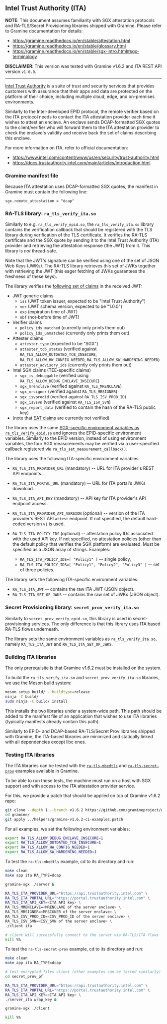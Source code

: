 ## Intel Trust Authority (ITA)

**NOTE**: This document assumes familiarity with SGX attestation protocols and
RA-TLS/Secret Provisioning libraries shipped with Gramine. Please refer to
Gramine documentation for details:
- https://gramine.readthedocs.io/en/stable/attestation.html
- https://gramine.readthedocs.io/en/stable/glossary.html
- https://gramine.readthedocs.io/en/stable/sgx-intro.html#sgx-terminology

**DISCLAIMER**: This version was tested with Gramine v1.6.2 and ITA REST API
version `v1.0.0`.

---

[Intel Trust Authority](https://trustauthority.intel.com/) is a suite of trust
and security services that provides customers with assurance that their apps and
data are protected on the platform of their choice, including multiple cloud,
edge, and on-premises environments.

Similarly to the Intel-developed EPID protocol, the remote verifier based
on the ITA protocol needs to contact the ITA attestation provider each time it
wishes to attest an enclave. An enclave sends DCAP-formatted SGX quotes to the
client/verifier who will forward them to the ITA attestation provider to check
the enclave's validity and receive back the set of claims describing this
enclave.

For more information on ITA, refer to official documentation:
- https://www.intel.com/content/www/us/en/security/trust-authority.html
- https://docs.trustauthority.intel.com/main/articles/introduction.html

### Gramine manifest file

Because ITA attestation uses DCAP-formatted SGX quotes, the manifest in Gramine
must contain the following line:
```
sgx.remote_attestation = "dcap"
```

### RA-TLS library: `ra_tls_verify_ita.so`

Similarly to e.g. `ra_tls_verify_epid.so`, the `ra_tls_verify_ita.so` library
contains the verification callback that should be registered with the TLS
library during verification of the TLS certificate. It verifies the RA-TLS
certificate and the SGX quote by sending it to the Intel Trust Authority (ITA)
provider and retrieving the attestation response (the JWT) from it. This
library is *not* thread-safe.

Note that the JWT's signature can be verified using one of the set of JSON Web
Keys (JWKs). The RA-TLS library retrieves this set of JWKs together with
retrieving the JWT (this eager fetching of JWKs guarantees the freshness of
these keys).

The library verifies the [following set of
claims](https://docs.trustauthority.intel.com/main/articles/concept-attestation-tokens.html)
in the received JWT:
- JWT generic claims
  - `iss` (JWT token issuer, expected to be "Intel Trust Authority")
  - `ver` (JWT schema version, expected to be "1.0.0")
  - `exp` (expiration time of JWT)
  - `nbf` (not-before time of JWT)
- Verifier claims
  - `policy_ids_matched` (currently only prints them out)
  - `policy_ids_unmatched` (currently only prints them out)
- Attester claims
  - `attester_type` (expected to be "SGX")
  - `attester_tcb_status` (verified against
    `RA_TLS_ALLOW_OUTDATED_TCB_INSECURE`, `RA_TLS_ALLOW_HW_CONFIG_NEEDED`,
    `RA_TLS_ALLOW_SW_HARDENING_NEEDED`)
  - `attester_advisory_ids` (currently only prints them out)
- Intel SGX claims (TEE-specific claims)
  - `sgx_is_debuggable` (verified using `RA_TLS_ALLOW_DEBUG_ENCLAVE_INSECURE`)
  - `sgx_mrenclave` (verified against `RA_TLS_MRENCLAVE`)
  - `sgx_mrsigner` (verified against `RA_TLS_MRSIGNER`)
  - `sgx_isvprodid` (verified against `RA_TLS_ISV_PROD_ID`)
  - `sgx_isvsvn` (verified against `RA_TLS_ISV_SVN`)
  - `sgx_report_data` (verified to contain the hash of the RA-TLS public key)
- (note that [EAT
  claims](https://docs.trustauthority.intel.com/main/articles/concept-attestation-tokens.html#eat-claims)
  are currently not verified)

The library uses the same [SGX-specific environment variables as
`ra_tls_verify_epid.so`](https://gramine.readthedocs.io/en/stable/attestation.html#ra-tls-verify-epid-so)
and ignores the EPID-specific environment variables. Similarly to the EPID
version, instead of using environment variables, the four SGX measurements may
be verified via a user-specified callback registered via
`ra_tls_set_measurement_callback()`.

The library uses the following ITA-specific environment variables:

- `RA_TLS_ITA_PROVIDER_URL` (mandatory) -- URL for ITA provider's REST API
  endpoints.
- `RA_TLS_ITA_PORTAL_URL` (mandatory) -- URL for ITA portal's JWKs download.
- `RA_TLS_ITA_API_KEY` (mandatory) -- API key for ITA provider's API endpoint
  access.
- `RA_TLS_ITA_PROVIDER_API_VERSION` (optional) -- version of the ITA provider's
  REST API `attest` endpoint. If not specified, the default hard-coded version
  `v1` is used.
- `RA_TLS_ITA_POLICY_IDS` (optional) -- attestation policy IDs associated with
  the used API key. If not specified, no attestation policies (other than the
  default policy that verifies the SGX platform) are evaluated. Must be
  specified as a JSON array of strings. Examples:

  - `RA_TLS_ITA_POLICY_IDS=[ "Policy1" ]` -- single policy,
  - `RA_TLS_ITA_POLICY_IDS=[ "Policy1", "Policy2", "Policy3" ]` -- set of three
    policies.

The library sets the following ITA-specific environment variables:

- `RA_TLS_ITA_JWT` -- contains the raw ITA JWT (JSON object).
- `RA_TLS_ITA_SET_OF_JWKS` -- contains the raw set of JWKs (JSON object).

### Secret Provisioning library: `secret_prov_verify_ita.so`

Similarly to `secret_prov_verify_epid.so`, this library is used in
secret-provisioning services. The only difference is that this library uses ITA
based RA-TLS flows underneath.

The library sets the same environment variables as `ra_tls_verify_ita.so`,
namely `RA_TLS_ITA_JWT` and `RA_TLS_ITA_SET_OF_JWKS`.

### Building ITA libraries

The only prerequisite is that Gramine v1.6.2 must be installed on the system.

To build the `ra_tls_verify_ita.so` and `secret_prov_verify_ita.so` libraries,
we use the Meson build system:
```sh
meson setup build/ --buildtype=release
ninja -C build/
sudo ninja -C build/ install
```

This installs the two libraries under a system-wide path. This path should be
added to the manifest file of an application that wishes to use ITA libraries
(typically manifests already contain this path).

Similarly to EPID- and DCAP-based RA-TLS/Secret Prov libraries shipped with
Gramine, the ITA-based libraries are minimized and statically linked with all
dependencies except libc ones.

### Testing ITA libraries

The ITA libraries can be tested with the
[`ra-tls-mbedtls`](https://github.com/gramineproject/gramine/tree/master/CI-Examples/ra-tls-mbedtls)
and
[`ra-tls-secret-prov`](https://github.com/gramineproject/gramine/tree/master/CI-Examples/ra-tls-secret-prov)
examples available in Gramine.

To be able to run these tests, the machine must run on a host with SGX support
and with access to the ITA attestation provider service.

For this, we provide a patch that should be applied on top of Gramine v1.6.2
repo:
```sh
git clone --depth 1 --branch v1.6.2 https://github.com/gramineproject/gramine.git
cd gramine/
git apply ../helpers/gramine-v1.6.2-ci-examples.patch
```

For all examples, we set the following environment variables:
```sh
export RA_TLS_ALLOW_DEBUG_ENCLAVE_INSECURE=1
export RA_TLS_ALLOW_OUTDATED_TCB_INSECURE=1
export RA_TLS_ALLOW_HW_CONFIG_NEEDED=1
export RA_TLS_ALLOW_SW_HARDENING_NEEDED=1
```

To test the `ra-tls-mbedtls` example, cd to its directory and run:
```sh
make clean
make app ita RA_TYPE=dcap

gramine-sgx ./server &

RA_TLS_ITA_PROVIDER_URL="https://api.trustauthority.intel.com" \
RA_TLS_ITA_PORTAL_URL="https://portal.trustauthority.intel.com" \
RA_TLS_ITA_API_KEY=<ITA API key> \
RA_TLS_MRENCLAVE=<MRENCLAVE of the server enclave> \
RA_TLS_MRSIGNER=<MRSIGNER of the server enclave> \
RA_TLS_ISV_PROD_ID=<ISV_PROD_ID of the server enclave> \
RA_TLS_ISV_SVN=<ISV_SVN of the server enclave> \
./client ita

# client will successfully connect to the server via RA-TLS/ITA flows
kill %%
```

To test the `ra-tls-secret-prov` example, cd to its directory and run:
```sh
make clean
make app ita RA_TYPE=dcap

# test encrypted files client (other examples can be tested similarly)
cd secret_prov_pf

RA_TLS_ITA_PROVIDER_URL="https://api.trustauthority.intel.com" \
RA_TLS_ITA_PORTAL_URL="https://portal.trustauthority.intel.com" \
RA_TLS_ITA_API_KEY=<ITA API key> \
./server_ita wrap_key &

gramine-sgx ./client

kill %%
```
